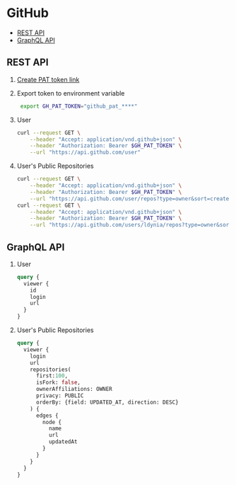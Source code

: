 # GitHub 

- [REST API](https://docs.github.com/en/rest/repos/repos#list-public-repositories)
- [GraphQL API](https://docs.github.com/en/graphql/overview/explorer)

## REST API

1. [Create PAT token link](https://github.com/settings/personal-access-tokens/new)
1. Export token to environment variable

    ```bash
     export GH_PAT_TOKEN="github_pat_****"
    ```

1. User

    ```bash
    curl --request GET \
        --header "Accept: application/vnd.github+json" \
        --header "Authorization: Bearer $GH_PAT_TOKEN" \
        --url "https://api.github.com/user"
    ```

1. User's Public Repositories

    ```bash
    curl --request GET \
        --header "Accept: application/vnd.github+json" \
        --header "Authorization: Bearer $GH_PAT_TOKEN" \
        --url "https://api.github.com/user/repos?type=owner&sort=created&direction=desc"
    curl --request GET \
        --header "Accept: application/vnd.github+json" \
        --header "Authorization: Bearer $GH_PAT_TOKEN" \
        --url "https://api.github.com/users/ldynia/repos?type=owner&sort=created&direction=desc"
    ```

## GraphQL API

1. User

    ```graphql
    query {
      viewer {
        id
        login
        url
      }
    }
    ```

1. User's Public Repositories
    
    ```graphql
    query {
      viewer {
        login
        url
        repositories(
          first:100, 
          isFork: false,
          ownerAffiliations: OWNER
          privacy: PUBLIC
          orderBy: {field: UPDATED_AT, direction: DESC}
        ) {
          edges {
            node {
              name
              url
              updatedAt
            }
          }
        }
      }
    }
    ```
